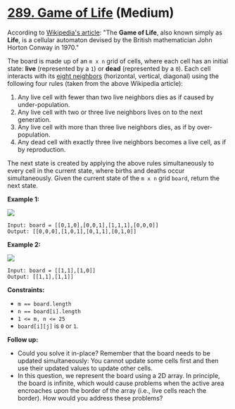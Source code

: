 # [289. Game of Life][link] (Medium)

[link]: https://leetcode.com/problems/game-of-life/

According to [Wikipedia's article](https://en.wikipedia.org/wiki/Conway%27s_Game_of_Life): "The
**Game of Life**, also known simply as **Life**, is a cellular automaton devised by the British
mathematician John Horton Conway in 1970."

The board is made up of an `m x n` grid of cells, where each cell has an initial state: **live**
(represented by a `1`) or **dead** (represented by a `0`). Each cell interacts with its [eight
neighbors](https://en.wikipedia.org/wiki/Moore_neighborhood) (horizontal, vertical, diagonal) using
the following four rules (taken from the above Wikipedia article):

1. Any live cell with fewer than two live neighbors dies as if caused by under-population.
2. Any live cell with two or three live neighbors lives on to the next generation.
3. Any live cell with more than three live neighbors dies, as if by over-population.
4. Any dead cell with exactly three live neighbors becomes a live cell, as if by reproduction.

The next state is created by applying the above rules simultaneously to every cell in the current
state, where births and deaths occur simultaneously. Given the current state of the `m x n` grid
`board`, return the next state.

**Example 1:**

![](https://assets.leetcode.com/uploads/2020/12/26/grid1.jpg)

```
Input: board = [[0,1,0],[0,0,1],[1,1,1],[0,0,0]]
Output: [[0,0,0],[1,0,1],[0,1,1],[0,1,0]]
```

**Example 2:**

![](https://assets.leetcode.com/uploads/2020/12/26/grid2.jpg)

```
Input: board = [[1,1],[1,0]]
Output: [[1,1],[1,1]]
```

**Constraints:**

- `m == board.length`
- `n == board[i].length`
- `1 <= m, n <= 25`
- `board[i][j]` is `0` or `1`.

**Follow up:**

- Could you solve it in-place? Remember that the board needs to be updated simultaneously: You cannot
update some cells first and then use their updated values to update other cells.
- In this question, we represent the board using a 2D array. In principle, the board is infinite,
which would cause problems when the active area encroaches upon the border of the array (i.e., live
cells reach the border). How would you address these problems?
